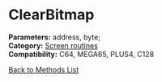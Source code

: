 # ClearBitmap

**Parameters:** address, byte;  
**Category:** [Screen routines](../categories/screen_routines.md)  
**Compatibility:** C64, MEGA65, PLUS4, C128  


[Back to Methods List](../../SUMMARY.md)

